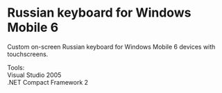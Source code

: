 # Russian keyboard for Windows Mobile 6

Custom on-screen Russian keyboard for Windows Mobile 6 devices with touchscreens.

Tools:  
Visual Studio 2005  
.NET Compact Framework 2
